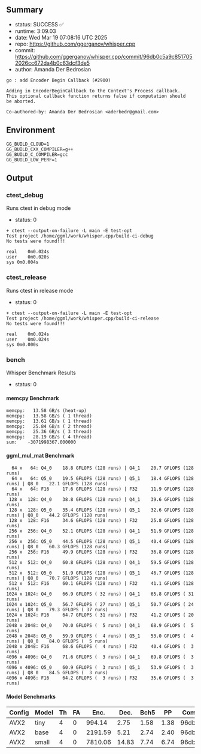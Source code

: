 ## Summary

- status:  SUCCESS ✅
- runtime: 3:09.03
- date:    Wed Mar 19 07:08:16 UTC 2025
- repo:    https://github.com/ggerganov/whisper.cpp
- commit:  https://github.com/ggerganov/whisper.cpp/commit/96db0c5a9c8517052026cc672da4b0c63dcf3de5
- author:  Amanda Der Bedrosian
```
go : add Encoder Begin Callback (#2900)

Adding in EncoderBeginCallback to the Context's Process callback.
This optional callback function returns false if computation should
be aborted.

Co-authored-by: Amanda Der Bedrosian <aderbedr@gmail.com>
```

## Environment

```
GG_BUILD_CLOUD=1
GG_BUILD_CXX_COMPILER=g++
GG_BUILD_C_COMPILER=gcc
GG_BUILD_LOW_PERF=1
```

## Output

### ctest_debug

Runs ctest in debug mode
- status: 0
```
+ ctest --output-on-failure -L main -E test-opt
Test project /home/ggml/work/whisper.cpp/build-ci-debug
No tests were found!!!

real	0m0.024s
user	0m0.020s
sys	0m0.004s
```
### ctest_release

Runs ctest in release mode
- status: 0
```
+ ctest --output-on-failure -L main -E test-opt
Test project /home/ggml/work/whisper.cpp/build-ci-release
No tests were found!!!

real	0m0.024s
user	0m0.024s
sys	0m0.000s
```
### bench

Whisper Benchmark Results
- status: 0
#### memcpy Benchmark

```
memcpy:   13.58 GB/s (heat-up)
memcpy:   13.58 GB/s ( 1 thread)
memcpy:   13.61 GB/s ( 1 thread)
memcpy:   25.84 GB/s ( 2 thread)
memcpy:   25.36 GB/s ( 3 thread)
memcpy:   28.19 GB/s ( 4 thread)
sum:    -3071998367.000000
```

#### ggml_mul_mat Benchmark

```
  64 x   64: Q4_0    18.8 GFLOPS (128 runs) | Q4_1    20.7 GFLOPS (128 runs)
  64 x   64: Q5_0    19.5 GFLOPS (128 runs) | Q5_1    18.4 GFLOPS (128 runs) | Q8_0    22.1 GFLOPS (128 runs)
  64 x   64: F16     17.6 GFLOPS (128 runs) | F32     11.9 GFLOPS (128 runs)
 128 x  128: Q4_0    38.8 GFLOPS (128 runs) | Q4_1    39.6 GFLOPS (128 runs)
 128 x  128: Q5_0    35.4 GFLOPS (128 runs) | Q5_1    32.6 GFLOPS (128 runs) | Q8_0    44.2 GFLOPS (128 runs)
 128 x  128: F16     34.6 GFLOPS (128 runs) | F32     25.8 GFLOPS (128 runs)
 256 x  256: Q4_0    52.1 GFLOPS (128 runs) | Q4_1    51.9 GFLOPS (128 runs)
 256 x  256: Q5_0    44.5 GFLOPS (128 runs) | Q5_1    40.4 GFLOPS (128 runs) | Q8_0    60.3 GFLOPS (128 runs)
 256 x  256: F16     49.9 GFLOPS (128 runs) | F32     36.8 GFLOPS (128 runs)
 512 x  512: Q4_0    60.8 GFLOPS (128 runs) | Q4_1    59.5 GFLOPS (128 runs)
 512 x  512: Q5_0    51.9 GFLOPS (128 runs) | Q5_1    46.7 GFLOPS (128 runs) | Q8_0    70.7 GFLOPS (128 runs)
 512 x  512: F16     60.1 GFLOPS (128 runs) | F32     41.1 GFLOPS (128 runs)
1024 x 1024: Q4_0    66.9 GFLOPS ( 32 runs) | Q4_1    65.8 GFLOPS ( 31 runs)
1024 x 1024: Q5_0    56.7 GFLOPS ( 27 runs) | Q5_1    50.7 GFLOPS ( 24 runs) | Q8_0    79.3 GFLOPS ( 37 runs)
1024 x 1024: F16     64.7 GFLOPS ( 31 runs) | F32     41.2 GFLOPS ( 20 runs)
2048 x 2048: Q4_0    70.0 GFLOPS (  5 runs) | Q4_1    68.9 GFLOPS (  5 runs)
2048 x 2048: Q5_0    59.9 GFLOPS (  4 runs) | Q5_1    53.0 GFLOPS (  4 runs) | Q8_0    84.0 GFLOPS (  5 runs)
2048 x 2048: F16     68.6 GFLOPS (  4 runs) | F32     40.4 GFLOPS (  3 runs)
4096 x 4096: Q4_0    71.6 GFLOPS (  3 runs) | Q4_1    69.8 GFLOPS (  3 runs)
4096 x 4096: Q5_0    60.9 GFLOPS (  3 runs) | Q5_1    53.9 GFLOPS (  3 runs) | Q8_0    84.5 GFLOPS (  3 runs)
4096 x 4096: F16     64.2 GFLOPS (  3 runs) | F32     35.6 GFLOPS (  3 runs)
```

#### Model Benchmarks

|           Config |         Model |  Th |  FA |    Enc. |    Dec. |    Bch5 |      PP |  Commit |
|              --- |           --- | --- | --- |     --- |     --- |     --- |     --- |     --- |
|             AVX2 |          tiny |   4 |   0 |  994.14 |    2.75 |    1.58 |    1.38 | 96db0c5 |
|             AVX2 |          base |   4 |   0 | 2191.59 |    5.21 |    2.74 |    2.40 | 96db0c5 |
|             AVX2 |         small |   4 |   0 | 7810.06 |   14.83 |    7.74 |    6.74 | 96db0c5 |

